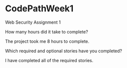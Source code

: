 # CodePathWeek1
Web Security Assignment 1

How many hours did it take to complete? 

The project took me 8 hours to complete.

Which required and optional stories have you completed? 

I have completed all of the required stories.


